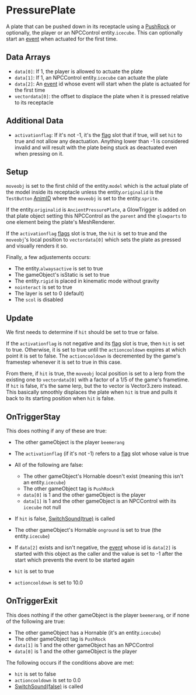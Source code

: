 # PressurePlate
A plate that can be pushed down in its receptacle using a [PushRock](PushRock.md) or optionally, the player or an NPCControl entity.`icecube`. This can optionally start an [event](../../../Enums%20and%20IDs/Events.md) when actuated for the first time.

## Data Arrays
- `data[0]`: If 1, the player is allowed to actuate the plate
- `data[1]`: If 1, an NPCControl entity.`icecube` can actuate the plate
- `data[2]`: An [event](../../../Enums%20and%20IDs/Events.md) id whose event will start when the plate is actuated for the first time
- `vectordata[0]`: the offset to displace the plate when it is pressed relative to its receptacle

## Additional Data
- `activationflag`: If it's not -1, it's the [flag](../../../Flags%20arrays/flags.md) slot that if true, will set `hit` to true and not allow any deactuation. Anything lower than -1 is considered invalid and will result with the plate being stuck as deactuated even when pressing on it.

## Setup
`moveobj` is set to the first child of the entity.`model` which is the actual plate of the model inside its receptacle unless the entity.`originalid` is the `TestButton` [AnimID](../../../Enums%20and%20IDs/AnimIDs.md) where the `moveobj` is set to the entity.`sprite`. 

If the entity.`originalid` is `AncientPressurePlate`, a GlowTrigger is added on that plate object setting this NPCControl as the `parent` and the `glowparts` to one element being the plate's MeshRenderer.

If the `activationflag` [flags](../../../Flags%20arrays/flags.md) slot is true, the `hit` is set to true and the `moveobj`'s local position to `vectordata[0]` which sets the plate as pressed and visually renders it so.

Finally, a few adjustements occurs:
- The entity.`alwaysactive` is set to true
- The gameObject's isStatic is set to true
- The entity.`rigid` is placed in kinematic mode without gravity
- `nointeract` is set to true
- The layer is set to 0 (default)
- The `scol` is disabled

## Update
We first needs to determine if `hit` should be set to true or false.

If the `activationflag` is not negative and its [flag](../../../Flags%20arrays/flags.md) slot is true, then `hit` is set to true. Otherwise, it is set to true until the `actioncooldown` expires at which point it is set to false. The `actioncooldown` is decremented by the game's framestep whenever it is set to true in this case.

From there, if `hit` is true, the `moveobj` local position is set to a lerp from the existing one to `vectordata[0]` with a factor of a 1/5 of the game's frametime. If `hit` is false, it's the same lerp, but the to vector is Vector3.zero instead. This basically smoothly displaces the plate when `hit` is true and pulls it back to its starting position when `hit` is false.

## OnTriggerStay
This does nothing if any of these are true:
- The other gameObject is the player `beemerang`
- The `activationflag` (if it's not -1) refers to a [flag](../../../Flags%20arrays/flags.md) slot whose value is true
- All of the following are false:
  - The other gameObject's Hornable doesn't exist (meaning this isn't an entity.`icecube`)
  - The other gameObject tag is `PushRock`
  - `data[0]` is 1 and the other gameObject is the player
  - `data[1]` is 1 and the other gameObject is an NPCControl with its `icecube` not null

- If `hit` is false, [SwitchSound(true)](../Notable%20methods/SwitchSound.md) is called
- The other gameObject's Hornable `onground` is set to true (the entity.`icecube`)
- If `data[2]` exists and isn't negative, the [event](../../../Enums%20and%20IDs/Events.md) whose id is `data[2]` is started with this object as the caller and the value is set to -1 after the start which prevents the event to be started again
- `hit` is set to true
- `actioncooldown` is set to 10.0

## OnTriggerExit
This does nothing if the other gameObject is the player `beemerang`, or if none of the following are true:
- The other gameObject has a Hornable (it's an entity.`icecube`)
- The other gameObject tag is `PushRock`
- `data[1]` is 1 and the other gameObject has an NPCControl
- `data[0]` is 1 and the other gameObject is the player

The following occurs if the conditions above are met:
- `hit` is set to false
- `actioncooldown` is set to 0.0
- [SwitchSound(false)](../Notable%20methods/SwitchSound.md) is called